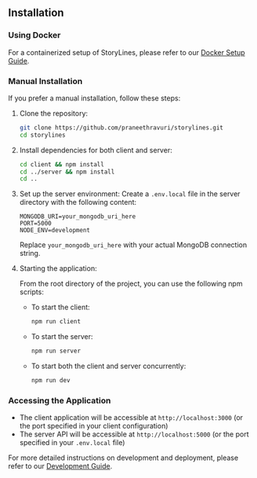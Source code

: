 ## Installation

### Using Docker

For a containerized setup of StoryLines, please refer to our [Docker Setup Guide](docker-setup.md).

### Manual Installation

If you prefer a manual installation, follow these steps:

1. Clone the repository:

    ```bash
    git clone https://github.com/praneethravuri/storylines.git
    cd storylines
    ```

2. Install dependencies for both client and server:

    ```bash
    cd client && npm install
    cd ../server && npm install
    cd ..
    ```

3. Set up the server environment:
   Create a `.env.local` file in the server directory with the following content:

    ```
    MONGODB_URI=your_mongodb_uri_here
    PORT=5000
    NODE_ENV=development
    ```

    Replace `your_mongodb_uri_here` with your actual MongoDB connection string.

4. Starting the application:

    From the root directory of the project, you can use the following npm scripts:

    - To start the client:

        ```bash
        npm run client
        ```

    - To start the server:

        ```bash
        npm run server
        ```

    - To start both the client and server concurrently:
        ```bash
        npm run dev
        ```

### Accessing the Application

-   The client application will be accessible at `http://localhost:3000` (or the port specified in your client configuration)
-   The server API will be accessible at `http://localhost:5000` (or the port specified in your `.env.local` file)

For more detailed instructions on development and deployment, please refer to our [Development Guide](development.md).
